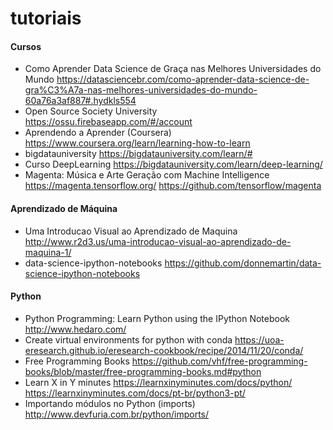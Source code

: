 # tutoriais
#### Cursos
- Como Aprender Data Science de Graça nas Melhores Universidades do Mundo https://datasciencebr.com/como-aprender-data-science-de-gra%C3%A7a-nas-melhores-universidades-do-mundo-60a76a3af887#.hydkls554
- Open Source Society University https://ossu.firebaseapp.com/#/account
- Aprendendo a Aprender (Coursera) https://www.coursera.org/learn/learning-how-to-learn
- bigdatauniversity https://bigdatauniversity.com/learn/#
- Curso DeepLearning https://bigdatauniversity.com/learn/deep-learning/
- Magenta: Música e Arte Geração com Machine Intelligence https://magenta.tensorflow.org/ https://github.com/tensorflow/magenta

#### Aprendizado de Máquina
- Uma Introducao Visual ao Aprendizado de Maquina http://www.r2d3.us/uma-introducao-visual-ao-aprendizado-de-maquina-1/
- data-science-ipython-notebooks https://github.com/donnemartin/data-science-ipython-notebooks

#### Python
- Python Programming: Learn Python using the IPython Notebook http://www.hedaro.com/
- Create virtual environments for python with conda https://uoa-eresearch.github.io/eresearch-cookbook/recipe/2014/11/20/conda/
- Free Programming Books https://github.com/vhf/free-programming-books/blob/master/free-programming-books.md#python
- Learn X in Y minutes https://learnxinyminutes.com/docs/python/ https://learnxinyminutes.com/docs/pt-br/python3-pt/
- Importando módulos no Python (imports) http://www.devfuria.com.br/python/imports/


